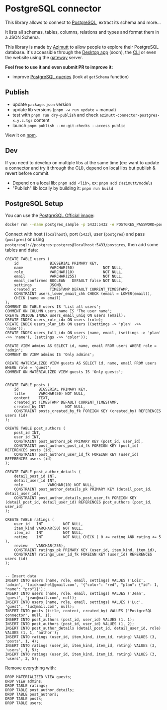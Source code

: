 # PostgreSQL connector

This library allows to connect to [PostgreSQL](https://www.postgresql.org), extract its schema and more...

It lists all schemas, tables, columns, relations and types and format them in a JSON Schema.

This library is made by [Azimutt](https://azimutt.app) to allow people to explore their PostgreSQL database.
It's accessible through the [Desktop app](../../desktop) (soon), the [CLI](https://www.npmjs.com/package/azimutt) or even the website using the [gateway](../../gateway) server.

**Feel free to use it and even submit PR to improve it:**

- improve [PostgreSQL queries](./src/postgres.ts) (look at `getSchema` function)

## Publish

- update `package.json` version
- update lib versions (`pnpm -w run update` + manual)
- test with `pnpm run dry-publish` and check `azimutt-connector-postgres-x.y.z.tgz` content
- launch `pnpm publish --no-git-checks --access public`

View it on [npm](https://www.npmjs.com/package/@azimutt/connector-postgres).

## Dev

If you need to develop on multiple libs at the same time (ex: want to update a connector and try it through the CLI), depend on local libs but publish & revert before commit.

- Depend on a local lib: `pnpm add <lib>`, ex: `pnpm add @azimutt/models`
- "Publish" lib locally by building it: `pnpm run build`

## PostgreSQL Setup

You can use the [PostgreSQL Official image](https://hub.docker.com/_/postgres):

```bash
docker run --name postgres_sample -p 5433:5432 -e POSTGRES_PASSWORD=postgres postgres:latest
```

Connect with host (`localhost`), port (`5433`), user (`postgres`) and pass (`postgres`) or using `postgresql://postgres:postgres@localhost:5433/postgres`, then add some tables and data:

```postgresql
CREATE TABLE users (
    id              BIGSERIAL PRIMARY KEY,
    name            VARCHAR(50)             NOT NULL,
    role            VARCHAR(10)             NOT NULL,
    email           VARCHAR(255)            NOT NULL,
    email_confirmed BOOLEAN   DEFAULT false NOT NULL,
    settings        JSONB,
    created_at      TIMESTAMP DEFAULT CURRENT_TIMESTAMP,
    CONSTRAINT users_lower_email_chk CHECK (email = LOWER(email)),
    CHECK (name <> email)
);
COMMENT ON TABLE users IS 'List all users';
COMMENT ON COLUMN users.name IS 'The user name';
CREATE UNIQUE INDEX users_email_uniq ON users (email);
CREATE INDEX users_role_idx ON users (role);
CREATE INDEX users_plan_idx ON users ((settings -> 'plan' ->> 'name'));
CREATE INDEX users_full_idx ON users (name, email, (settings -> 'plan' ->> 'name'), (settings ->> 'color'));

CREATE VIEW admins AS SELECT id, name, email FROM users WHERE role = 'admin';
COMMENT ON VIEW admins IS 'Only admins';

CREATE MATERIALIZED VIEW guests AS SELECT id, name, email FROM users WHERE role = 'guest';
COMMENT ON MATERIALIZED VIEW guests IS 'Only guests';


CREATE TABLE posts (
    id         BIGSERIAL PRIMARY KEY,
    title      VARCHAR(50) NOT NULL,
    content    TEXT,
    created_at TIMESTAMP DEFAULT CURRENT_TIMESTAMP,
    created_by INT         NOT NULL,
    CONSTRAINT posts_created_by_fk FOREIGN KEY (created_by) REFERENCES users (id)
);

CREATE TABLE post_authors (
    post_id INT,
    user_id INT,
    CONSTRAINT post_authors_pk PRIMARY KEY (post_id, user_id),
    CONSTRAINT post_authors_post_id_fk FOREIGN KEY (post_id) REFERENCES posts (id),
    CONSTRAINT post_authors_user_id_fk FOREIGN KEY (user_id) REFERENCES users (id)
);

CREATE TABLE post_author_details (
    detail_post_id INT,
    detail_user_id INT,
    role           VARCHAR(10) NOT NULL,
    CONSTRAINT post_author_details_pk PRIMARY KEY (detail_post_id, detail_user_id),
    CONSTRAINT post_author_details_post_user_fk FOREIGN KEY (detail_post_id, detail_user_id) REFERENCES post_authors (post_id, user_id)
);

CREATE TABLE ratings (
    user_id   INT         NOT NULL,
    item_kind VARCHAR(50) NOT NULL,
    item_id   INT         NOT NULL,
    rating    INT         NOT NULL CHECK ( 0 <= rating AND rating <= 5 ),
    review    VARCHAR(255),
    CONSTRAINT ratings_pk PRIMARY KEY (user_id, item_kind, item_id),
    CONSTRAINT ratings_user_id_fk FOREIGN KEY (user_id) REFERENCES users (id)
);


-- Insert data
INSERT INTO users (name, role, email, settings) VALUES ('Loïc', 'admin', 'loicknuchel@gmail.com', '{"color": "red", "plan": {"id": 1, "name": "pro"}}');
INSERT INTO users (name, role, email, settings) VALUES ('Jean', 'guest', 'jean@mail.com', null);
INSERT INTO users (name, role, email, settings) VALUES ('Luc', 'guest', 'luc@mail.com', null);
INSERT INTO posts (title, content, created_by) VALUES ('PostgreSQL connector', null, 1);
INSERT INTO post_authors (post_id, user_id) VALUES (1, 1);
INSERT INTO post_authors (post_id, user_id) VALUES (1, 2);
INSERT INTO post_author_details (detail_post_id, detail_user_id, role) VALUES (1, 1, 'author');
INSERT INTO ratings (user_id, item_kind, item_id, rating) VALUES (3, 'posts', 1, 4);
INSERT INTO ratings (user_id, item_kind, item_id, rating) VALUES (3, 'users', 1, 5);
INSERT INTO ratings (user_id, item_kind, item_id, rating) VALUES (3, 'users', 3, 5);
```

Remove everything with:

```postgresql
DROP MATERIALIZED VIEW guests;
DROP VIEW admins;
DROP TABLE ratings;
DROP TABLE post_author_details;
DROP TABLE post_authors;
DROP TABLE posts;
DROP TABLE users;
```
